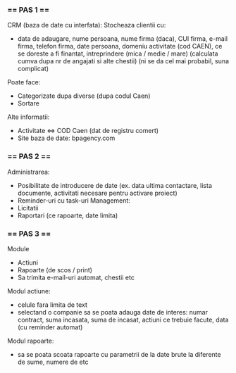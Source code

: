 ### == PAS 1 ==

CRM (baza de date cu interfata):
Stocheaza clientii cu:
 - data de adaugare, nume persoana, nume firma (daca), CUI firma, e-mail firma, telefon firma, date persoana, domeniu activitate (cod CAEN), ce se doreste a fi finantat, intreprindere (mica / medie / mare) (calculata cumva dupa nr de angajati si alte chestii) (ni se da cel mai probabil, suna complicat)

Poate face:
 - Categorizate dupa diverse (dupa codul Caen)
 - Sortare

Alte informatii:
 - Activitate <=> COD Caen (dat de registru comert)
 - Site baza de date: bpagency.com

### == PAS 2 ==

Administrarea:
 - Posibilitate de introducere de date (ex. data ultima contactare, lista documente, activitati necesare pentru activare proiect)
 - Reminder-uri cu task-uri
Management:
 - Licitatii
 - Raportari (ce rapoarte, date limita)

### == PAS 3 ==

Module
 - Actiuni
 - Rapoarte (de scos / print)
 - Sa trimita e-mail-uri automat, chestii etc

Modul actiune:
 - celule fara limita de text
 - selectand o companie sa se poata adauga date de interes: numar contract, suma incasata, suma de incasat, actiuni ce trebuie facute, data (cu reminder automat)

Modul rapoarte:
 - sa se poata scoata rapoarte cu parametrii de la date brute la diferente de sume, numere de etc
